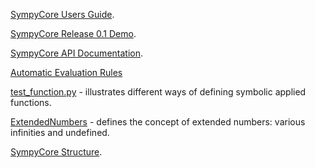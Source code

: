 [SympyCore Users Guide](http://sympycore.googlecode.com/svn/trunk/doc/html/usersguide.html).

[SympyCore Release 0.1 Demo](http://sympycore.googlecode.com/svn/trunk/doc/html/demo0_1.html).

[SympyCore API Documentation](http://cens.ioc.ee/~pearu/sympycore_api/).

[Automatic Evaluation Rules](http://sympycore.googlecode.com/svn/trunk/doc/html/evaluation_rules.html)

[test\_function.py](http://sympycore.googlecode.com/svn/trunk/sympycore/basealgebra/tests/test_function.py) - illustrates different ways of defining symbolic applied functions.

[ExtendedNumbers](ExtendedNumbers.md) - defines the concept of extended numbers: various infinities and undefined.

[SympyCore Structure](http://sympycore.googlecode.com/svn/trunk/doc/html/structure.html).